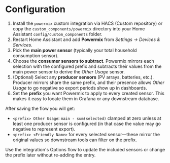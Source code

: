 # Configuration

1. Install the `powermix` custom integration via HACS (Custom repository) or copy the
   `custom_components/powermix` directory into your Home Assistant `config/custom_components` folder.
2. Restart Home Assistant and add **Powermix** from *Settings → Devices & Services*.
3. Pick the **main power sensor** (typically your total household consumption sensor).
4. Choose the **consumer sensors to subtract**. Powermix mirrors each selection with the configured prefix and subtracts their values from the main power sensor to derive the *Other Usage* sensor.
5. (Optional) Select any **producer sensors** (PV arrays, batteries, etc.). Producer mirrors share the same prefix, and their presence allows *Other Usage* to go negative so export periods show up in dashboards.
6. Set the **prefix** you want Powermix to apply to every created sensor. This makes it easy to locate them in Grafana or any downstream database.

After saving the flow you will get:
- `<prefix> Other Usage`: `main - sum(selected)` clamped at zero unless at least one producer sensor is configured (in that case the value may go negative to represent export).
- `<prefix> <Friendly Name>` for every selected sensor—these mirror the original values so downstream tools can filter on the prefix.

Use the integration's Options flow to update the included sensors or change the prefix later without re-adding the entry.
